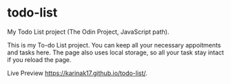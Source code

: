 # todo-list

My Todo List project (The Odin Project, JavaScript path).

This is my To-do List project. You can keep all your necessary appoitments and tasks here. The page also uses local storage, so all your task stay intact if you reload the page.

Live Preview https://karinak17.github.io/todo-list/.
